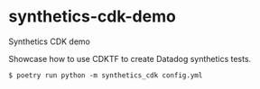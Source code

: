# synthetics-cdk-demo
Synthetics CDK demo

Showcase how to use CDKTF to create Datadog synthetics tests.

```shell
$ poetry run python -m synthetics_cdk config.yml
```
